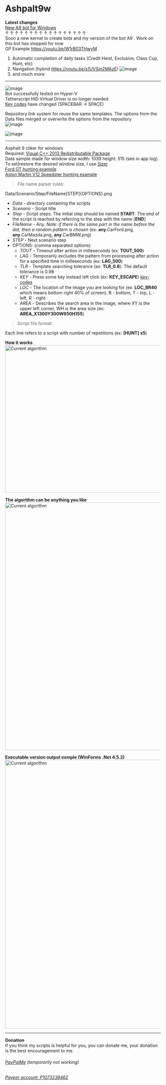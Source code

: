 # Ashpalt9w  
**Latest changes**  
<a href="https://github.com/yaldabaoth444/Asphalt9win">New A9 bot for Windows</a>  
↑ ↑ ↑ ↑ ↑ ↑ ↑ ↑ ↑ ↑ ↑ ↑ ↑ ↑ ↑ ↑ ↑  
Soon a new kernel to create bots and my version of the bot A9 . Work on this bot has stopped for now    
GP Example https://youtu.be/W1rB03THwyM  
1) Automatic completion of daily tasks (Credit Heist, Exclusive, Class Cup, Hunt, etc)  
2) Navigation (hybrid https://youtu.be/s1UVSm2MAzE)
![image](https://user-images.githubusercontent.com/25618671/141178568-75d06d96-5b67-45d6-bab2-87183c69302a.png) 
4) and much more  


-----------------------------------    
![image](https://user-images.githubusercontent.com/25618671/133860661-4d9f4d8b-b450-4674-ae83-35fb2c12dc8d.png)    
Bot successfully tested on Hyper-V  
Tetherscript HID Virtual Driver is no longer needed  
<a href="https://github.com/yaldabaoth444/Asphalt9w/blob/main/Readme/key-codes.txt">Key codes</a> have changed (SPACEBAR -> SPACE)

Repository link system for reuse the same templates. The options from the Data files merged or overwrite the options from the repository  
![image](https://user-images.githubusercontent.com/25618671/130994099-19161c2c-7d3c-426f-97fe-026c38b7600a.png)

![image](https://user-images.githubusercontent.com/25618671/122649742-c7827c00-d148-11eb-8c01-2940e4d8ee77.png)  
<hr>

Asphalt 9 cliker for windows  
Required: <a href="https://support.microsoft.com/ru-ru/topic/update-for-visual-c-2013-redistributable-package-d8ccd6a5-4e26-c290-517b-8da6cfdf4f10">Visual C++ 2013 Redistributable Package</a>  
Data sample made for window size width: 1039  height: 515 (see in app log). To set|restore the desired window size, I use <a href="http://www.brianapps.net/sizer/">Sizer</a>  
<a href="https://youtu.be/RD9A6wjkkcw">Ford GT hunting example</a>  
<a href="https://youtu.be/GC6x_9_2ci0">Aston Martin V12 Speedster hunting example</a>  

> File name parser rules:  

Data/Scenario/Step/FileName[STEP]{OPTIONS}.png  

- _Data_ - directory containing the scripts  
- _Scenario_ - Script title  
- _Step_ - Script steps. The initial step should be named **START**. The end of the script is reached by referring to the step with the name [**END**]  
- _FileName_ - Any. *Note: if there is the same part in the name before the dot, then a random pattern is chosen* (ex: **any**.CarFord.png, **any**.CarMazda.png, **any**.CarBMW.png)
- _STEP_ - Next scenario step  
- OPTIONS: (comma separated options)  
  * _TOUT_ - Timeout after action in milleseconds (ex: **TOUT_500**) 
  * _LAG_ - Temporarily excludes the pattern from processing after action for a specified time in milleseconds (ex: **LAG_500**)  
  * _TLR_ - Template searching tolerance (ex: **TLR_0.8**). The default tolerance is 0.98  
  * _KEY_ - Press some key instead left click (ex: **KEY_ESCAPE**) <a href="https://github.com/yaldabaoth444/Asphalt9w/blob/main/Readme/key-codes.txt">key-codes</a>  
  * _LOC_ - The location of the image you are looking for (ex: **LOC_BR40** which means bottom right 40% of screen). B - bottom, T - top, L - left, R - right  
  * _AREA_ - Describes the search area in the image, where XY is the upper left corner, WH is the area size (ex: **AREA_X1300Y300W650H155**)  

> Script file format:  

Each line refers to a script with number of repetitions (ex: **[HUNT] x5**)  

**How it works**  
<img src="https://github.com/yaldabaoth444/Ashpalt9w/blob/main/Readme/base-processing.png" alt="Сurrent algorithm" width="800" height="477">

**The algorithm can be anything you like**  
<img src="https://github.com/yaldabaoth444/Ashpalt9w/blob/main/Readme/%D0%A1urrent%20algorithm.png" alt="Сurrent algorithm" width="766" height="800">

**Executable version output exmple (WinForms .Net 4.5.2)**  
<img src="https://github.com/yaldabaoth444/Ashpalt9w/blob/main/Readme/windows version.png" alt="Сurrent algorithm" width="823" height="868">
___
**Donation**  
If you think my scripts is helpful for you, you can donate me, your donation is the best encouragement to me.  
###### <a href = "https://paypal.me/AzamatGizatullin" target = "_blank">PayPalMe</a> (temporarily not working)  
###### <a href = "https://payeer.com/" target = "_blank">Payeer account: P1073238462</a>
